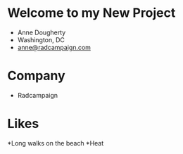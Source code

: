 # Welcome to my New Project

* Anne Dougherty
* Washington, DC
* anne@radcampaign.com

# Company
* Radcampaign

# Likes
*Long walks on the beach
*Heat

